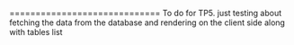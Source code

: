 =============================
To do for TP5.
just testing about fetching the data from the database
and rendering on the client side along with tables list
